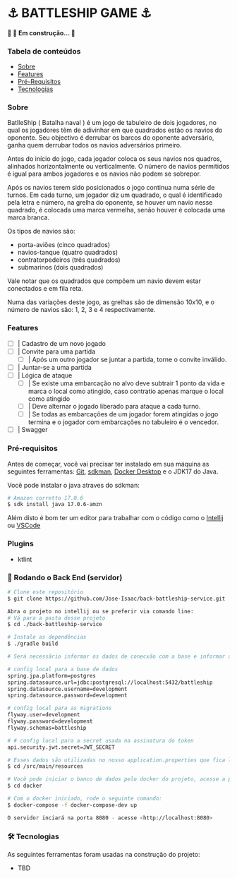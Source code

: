# ⚓ BATTLESHIP GAME ⚓
<h4> 
	🚧 🚀 Em construção...  🚧
</h4>

### Tabela de conteúdos
<!--ts-->
* [Sobre](#Sobre)
* [Features](#Features)
* [Pré-Requisitos](#Pré-Requisitos)
* [Tecnologias](#Tecnologias)
<!--te-->

### Sobre

<p>BatlleShip ( Batalha naval ) é um jogo de tabuleiro de dois jogadores, no qual os jogadores têm de adivinhar em que 
quadrados estão os navios do oponente. Seu objectivo é derrubar os barcos do oponente adversário, ganha quem derrubar 
todos os navios adversários primeiro. </p>

<p>Antes do início do jogo, cada jogador coloca os seus navios nos quadros, alinhados horizontalmente ou verticalmente. 
O número de navios permitidos é igual para ambos jogadores e os navios não podem se sobrepor.</p>

<p>Após os navios terem sido posicionados o jogo continua numa série de turnos. Em cada turno, um jogador diz 
um quadrado, o qual é identificado pela letra e número, na grelha do oponente, se houver um navio nesse quadrado, 
é colocada uma marca vermelha, senão houver é colocada uma marca branca.<p/>

<p>Os tipos de navios são:</p>

- porta-aviões (cinco quadrados)
- navios-tanque (quatro quadrados)
- contratorpedeiros (três quadrados)
- submarinos (dois quadrados)

<p>Vale notar que os quadrados que compõem um navio devem estar conectados e em fila reta.</p>

<p>Numa das variações deste jogo, as grelhas são de dimensão 10x10, e o número de navios são: 1, 2, 3 e 4 respectivamente.</p>

### Features

- [ ] | Cadastro de um novo jogado
- [ ] | Convite para uma partida
  - [ ] | Após um outro jogador se juntar a partida, torne o convite inválido. 
- [ ] | Juntar-se a uma partida
- [ ] | Lógica de ataque
  - [ ] | Se existe uma embarcação no alvo deve subtrair 1 ponto da vida e marca o local como atingido, caso contratio apenas marque o local como atingido
  - [ ] | Deve alternar o jogado liberado para ataque a cada turno.
  - [ ] | Se todas as embarcações de um jogador forem atingidas o jogo termina e o jogador com embarcações no tabuleiro é o vencedor. 
- [ ] | Swagger

[//]: # (- [ ] | )

### Pré-requisitos

Antes de começar, você vai precisar ter instalado em sua máquina as seguintes ferramentas:
[Git](https://git-scm.com), [sdkman](https://sdkman.io/install), [Docker Desktop](https://www.docker.com/products/docker-desktop/) e o JDK17 do Java.

Você pode instalar o java atraves do sdkman:

```bash
# Amazon corretto 17.0.6
$ sdk install java 17.0.6-amzn
```
Além disto é bom ter um editor para trabalhar com o código como o [Intellij](https://www.jetbrains.com/pt-br/idea/download/) ou [VSCode](https://code.visualstudio.com/)


### Plugins
- ktlint


### 🎲 Rodando o Back End (servidor)

```bash
# Clone este repositório
$ git clone https://github.com/Jose-Isaac/back-battleship-service.git
```

```bash
Abra o projeto no intellij ou se preferir via comando line:
# Vá para a pasta desse projeto
$ cd ./back-battleship-service
```

```bash
# Instale as dependências
$ ./gradle build
```

```bash
# Será necessãrio informar os dados de conecxão com a base e informar a secret usada para o JWT:

# config local para a base de dados
spring.jpa.platform=postgres
spring.datasource.url=jdbc:postgresql://localhost:5432/battleship
spring.datasource.username=development
spring.datasource.password=development

# config local para as migrations
flyway.user=development
flyway.password=development
flyway.schemas=battleship

# # config local para a secret usada na assinatura do token
api.security.jwt.secret=JWT_SECRET

# Esses dados são utilizadas no nosso application.properties que fica localizado em:
$ cd /src/main/resources
```

``` bash
# Você pode iniciar o banco de dados pelo docker do projeto, acesse a pasta docker:
$ cd docker

# Com o docker iniciado, rode o seguinte comando:
$ docker-compose -f docker-compose-dev up
```

```bash
O servidor inciará na porta 8080 - acesse <http://localhost:8080>
```

### 🛠 Tecnologias

As seguintes ferramentas foram usadas na construção do projeto:
- TBD
